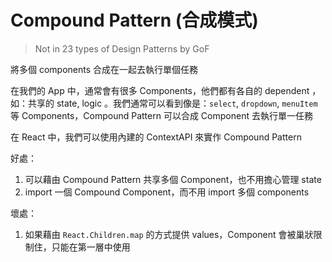# Compound Pattern (合成模式)

> Not in 23 types of Design Patterns by GoF

將多個 components 合成在一起去執行單個任務

在我們的 App 中，通常會有很多 Components，他們都有各自的 dependent ，如：共享的 state, logic 。我們通常可以看到像是：`select`, `dropdown`, `menuItem` 等 Components，Compound Pattern 可以合成 Component 去執行單一任務

在 React 中，我們可以使用內建的 ContextAPI 來實作 Compound Pattern

好處：

1. 可以藉由 Compound Pattern 共享多個 Component，也不用擔心管理 state
2. import 一個 Compound Component，而不用 import 多個 components

壞處：

1. 如果藉由 `React.Children.map` 的方式提供 values，Component 會被巢狀限制住，只能在第一層中使用
